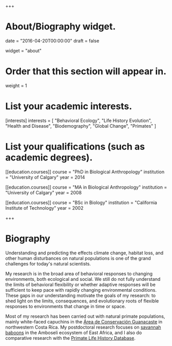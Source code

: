 +++
# About/Biography widget.

date = "2016-04-20T00:00:00"
draft = false

widget = "about"

# Order that this section will appear in.
weight = 1

# List your academic interests.
[interests]
  interests = [
    "Behavioral Ecology",
    "Life History Evolution",
    "Health and Disease",
    "Biodemography",
    "Global Change",
    "Primates"
  ]

# List your qualifications (such as academic degrees).
[[education.courses]]
  course = "PhD in Biological Anthropology"
  institution = "University of Calgary"
  year = 2014

[[education.courses]]
  course = "MA in Biological Anthropology"
  institution = "University of Calgary"
  year = 2008

[[education.courses]]
  course = "BSc in Biology"
  institution = "California Institute of Technology"
  year = 2002

+++

# Biography

<!-- I am a Postdoctoral Associate in the Biology Department at Duke University, working in the lab of [Susan Alberts](https://sites.duke.edu/albertslab/). My research focuses on  -->

Understanding and predicting the effects climate change, habitat loss, and other human disturbances on natural populations is one of the grand challenges for today's natural scientists.

My research is in the broad area of behavioral responses to changing environments, both ecological and social. We still do not fully understand the limits of behavioral flexibility or whether adaptive responses will be sufficient to keep pace with rapidly changing environmental conditions. These gaps in our understanding motivate the goals of my research: to shed light on the limits, consequences, and evolutionary roots of flexible responses to environments that change in time or space.

Most of my research has been carried out with natural primate populations, mainly white-faced capuchins in the [Área de Conservación Guanacaste](http://www.acguanacaste.ac.cr/) in northwestern Costa Rica. My postdoctoral research focuses on [savannah baboons](https://amboselibaboons.nd.edu/) in the Amboseli ecosystem of East Africa, and I also do comparative research with the [Primate Life History Database](http://www.plhdb.org).

<!-- by the project's directors: [Susan Alberts](https://sites.duke.edu/albertslab/), [Jeanne Altmann](http://www.princeton.edu/~altlab/), [Beth Archie](http://sites.nd.edu/archielab/), and [Jenny Tung](http://www.tung-lab.org/). -->

<!-- My recent research involves white-faced capuchins in the [Área de Conservación Guanacaste](http://www.acguanacaste.ac.cr/), a Unesco World Heritage site in northwestern Costa Rica. At this field site, established by [Linda Fedigan](http://www.ucalgary.ca/~fedigan/fedigan.htm), the capuchins have been studied continuously for over three decades. -->
